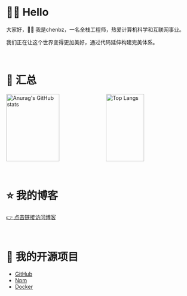 # 🙋‍♂️ Hello

大家好，👨‍💻 我是chenbz，一名全栈工程师，热爱计算机科学和互联网事业。

我们正在让这个世界变得更加美好，通过代码延伸构建完美体系。

<br />

# 🌈 汇总

<img src="https://github-readme-stats.vercel.app/api?username=chenbz777&show_icons=true&hide_title=true" alt="Anurag's GitHub stats" style="width: 53%;;height: 180px;display:inline;" />[<img src="https://github-readme-stats.vercel.app/api/top-langs/?username=chenbz777&layout=compact&hide_title=true" alt="Top Langs" style="width: 45%;height: 180px;display: inline;" />](https://github.com/anuraghazra/github-readme-stats)

<br />

# ⭐️ 我的博客

[👉 点击链接访问博客](https://blog.chen.bz)

<br />

# 🚀 我的开源项目

- [GitHub](https://github.com/chenbz777)
- [Npm](https://www.npmjs.com/~chenbz)
- [Docker](https://hub.docker.com/u/chenbz777)

<br />
